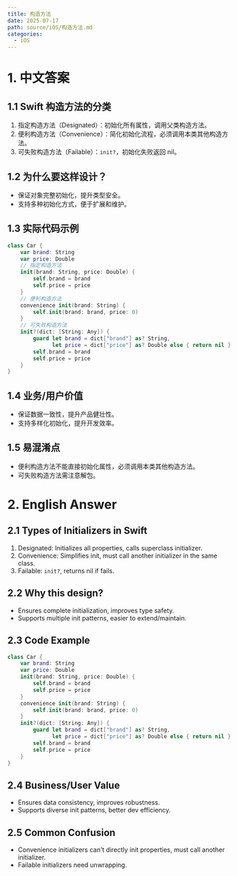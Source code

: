 ```yaml
---
title: 构造方法
date: 2025-07-17
path: source/iOS/构造方法.md
categories:
  - iOS
---
```


# 1. 中文答案

## 1.1 Swift 构造方法的分类
1. 指定构造方法（Designated）：初始化所有属性，调用父类构造方法。
2. 便利构造方法（Convenience）：简化初始化流程，必须调用本类其他构造方法。
3. 可失败构造方法（Failable）：`init?`，初始化失败返回 nil。

## 1.2 为什么要这样设计？
- 保证对象完整初始化，提升类型安全。
- 支持多种初始化方式，便于扩展和维护。

## 1.3 实际代码示例
```swift
class Car {
    var brand: String
    var price: Double
    // 指定构造方法
    init(brand: String, price: Double) {
        self.brand = brand
        self.price = price
    }
    // 便利构造方法
    convenience init(brand: String) {
        self.init(brand: brand, price: 0)
    }
    // 可失败构造方法
    init?(dict: [String: Any]) {
        guard let brand = dict["brand"] as? String,
              let price = dict["price"] as? Double else { return nil }
        self.brand = brand
        self.price = price
    }
}
```

## 1.4 业务/用户价值
- 保证数据一致性，提升产品健壮性。
- 支持多样化初始化，提升开发效率。

## 1.5 易混淆点
- 便利构造方法不能直接初始化属性，必须调用本类其他构造方法。
- 可失败构造方法需注意解包。

# 2. English Answer

## 2.1 Types of Initializers in Swift
1. Designated: Initializes all properties, calls superclass initializer.
2. Convenience: Simplifies init, must call another initializer in the same class.
3. Failable: `init?`, returns nil if fails.

## 2.2 Why this design?
- Ensures complete initialization, improves type safety.
- Supports multiple init patterns, easier to extend/maintain.

## 2.3 Code Example
```swift
class Car {
    var brand: String
    var price: Double
    init(brand: String, price: Double) {
        self.brand = brand
        self.price = price
    }
    convenience init(brand: String) {
        self.init(brand: brand, price: 0)
    }
    init?(dict: [String: Any]) {
        guard let brand = dict["brand"] as? String,
              let price = dict["price"] as? Double else { return nil }
        self.brand = brand
        self.price = price
    }
}
```

## 2.4 Business/User Value
- Ensures data consistency, improves robustness.
- Supports diverse init patterns, better dev efficiency.

## 2.5 Common Confusion
- Convenience initializers can't directly init properties, must call another initializer.
- Failable initializers need unwrapping.
